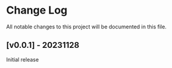# Change Log

All notable changes to this project will be documented in this file.

## [v0.0.1] - 20231128

Initial release
